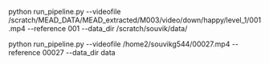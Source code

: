 python run_pipeline.py --videofile /scratch/MEAD_DATA/MEAD_extracted/M003/video/down/happy/level_1/001.mp4 --reference 001 --data_dir /scratch/souvik/data/

python run_pipeline.py --videofile /home2/souvikg544/00027.mp4 --reference 00027 --data_dir data

